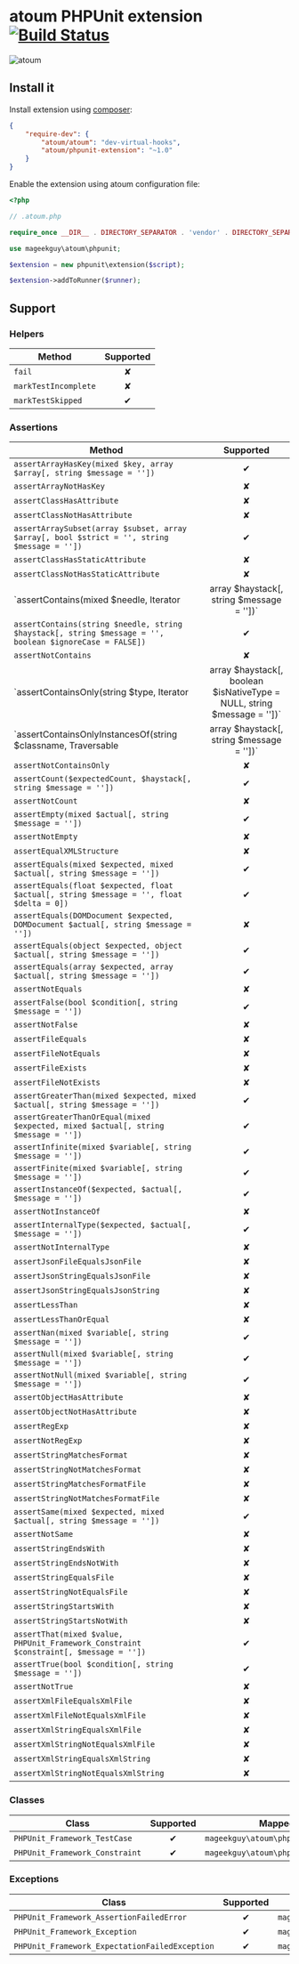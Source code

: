 # atoum PHPUnit extension [![Build Status](https://travis-ci.org/atoum/phpunit-extension.svg?branch=master)](https://travis-ci.org/atoum/phpunit-extension)

![atoum](http://downloads.atoum.org/images/logo.png)

## Install it

Install extension using [composer](https://getcomposer.org):

```json
{
    "require-dev": {
        "atoum/atoum": "dev-virtual-hooks",
        "atoum/phpunit-extension": "~1.0"
    }
}

```

Enable the extension using atoum configuration file:

```php
<?php

// .atoum.php

require_once __DIR__ . DIRECTORY_SEPARATOR . 'vendor' . DIRECTORY_SEPARATOR . 'autoload.php';

use mageekguy\atoum\phpunit;

$extension = new phpunit\extension($script);

$extension->addToRunner($runner);
```

## Support

### Helpers

| Method                                                                                   | Supported |
|------------------------------------------------------------------------------------------|:---------:|
| `fail`                                                                                   | ✘         |
| `markTestIncomplete`                                                                     | ✘         |
| `markTestSkipped`                                                                        | ✔         |

### Assertions

| Method                                                                                                             | Supported |
|--------------------------------------------------------------------------------------------------------------------|:---------:|
| `assertArrayHasKey(mixed $key, array $array[, string $message = ''])`                                              | ✔         |
| `assertArrayNotHasKey`                                                                                             | ✘         |
| `assertClassHasAttribute`                                                                                          | ✘         |
| `assertClassNotHasAttribute`                                                                                       | ✘         |
| `assertArraySubset(array $subset, array $array[, bool $strict = '', string $message = ''])`                        | ✔         |
| `assertClassHasStaticAttribute`                                                                                    | ✘         |
| `assertClassNotHasStaticAttribute`                                                                                 | ✘         |
| `assertContains(mixed $needle, Iterator|array $haystack[, string $message = ''])`                                  | ✔         |
| `assertContains(string $needle, string $haystack[, string $message = '', boolean $ignoreCase = FALSE])`            | ✔         |
| `assertNotContains`                                                                                                | ✘         |
| `assertContainsOnly(string $type, Iterator|array $haystack[, boolean $isNativeType = NULL, string $message = ''])` | ✔         |
| `assertContainsOnlyInstancesOf(string $classname, Traversable|array $haystack[, string $message = ''])`            | ✔         |
| `assertNotContainsOnly`                                                                                            | ✘         |
| `assertCount($expectedCount, $haystack[, string $message = ''])`                                                   | ✔         |
| `assertNotCount`                                                                                                   | ✘         |
| `assertEmpty(mixed $actual[, string $message = ''])`                                                               | ✔         |
| `assertNotEmpty`                                                                                                   | ✘         |
| `assertEqualXMLStructure`                                                                                          | ✘         |
| `assertEquals(mixed $expected, mixed $actual[, string $message = ''])`                                             | ✔         |
| `assertEquals(float $expected, float $actual[, string $message = '', float $delta = 0])`                           | ✔         |
| `assertEquals(DOMDocument $expected, DOMDocument $actual[, string $message = ''])`                                 | ✘         |
| `assertEquals(object $expected, object $actual[, string $message = ''])`                                           | ✔         |
| `assertEquals(array $expected, array $actual[, string $message = ''])`                                             | ✔         |
| `assertNotEquals`                                                                                                  | ✘         |
| `assertFalse(bool $condition[, string $message = ''])`                                                             | ✔         |
| `assertNotFalse`                                                                                                   | ✘         |
| `assertFileEquals`                                                                                                 | ✘         |
| `assertFileNotEquals`                                                                                              | ✘         |
| `assertFileExists`                                                                                                 | ✘         |
| `assertFileNotExists`                                                                                              | ✘         |
| `assertGreaterThan(mixed $expected, mixed $actual[, string $message = ''])`                                        | ✔         |
| `assertGreaterThanOrEqual(mixed $expected, mixed $actual[, string $message = ''])`                                 | ✔         |
| `assertInfinite(mixed $variable[, string $message = ''])`                                                          | ✔         |
| `assertFinite(mixed $variable[, string $message = ''])`                                                            | ✔         |
| `assertInstanceOf($expected, $actual[, $message = ''])`                                                            | ✔         |
| `assertNotInstanceOf`                                                                                              | ✘         |
| `assertInternalType($expected, $actual[, $message = ''])`                                                          | ✔         |
| `assertNotInternalType`                                                                                            | ✘         |
| `assertJsonFileEqualsJsonFile`                                                                                     | ✘         |
| `assertJsonStringEqualsJsonFile`                                                                                   | ✘         |
| `assertJsonStringEqualsJsonString`                                                                                 | ✘         |
| `assertLessThan`                                                                                                   | ✘         |
| `assertLessThanOrEqual`                                                                                            | ✘         |
| `assertNan(mixed $variable[, string $message = ''])`                                                               | ✔         |
| `assertNull(mixed $variable[, string $message = ''])`                                                              | ✔         |
| `assertNotNull(mixed $variable[, string $message = ''])`                                                           | ✔         |
| `assertObjectHasAttribute`                                                                                         | ✘         |
| `assertObjectNotHasAttribute`                                                                                      | ✘         |
| `assertRegExp`                                                                                                     | ✘         |
| `assertNotRegExp`                                                                                                  | ✘         |
| `assertStringMatchesFormat`                                                                                        | ✘         |
| `assertStringNotMatchesFormat`                                                                                     | ✘         |
| `assertStringMatchesFormatFile`                                                                                    | ✘         |
| `assertStringNotMatchesFormatFile`                                                                                 | ✘         |
| `assertSame(mixed $expected, mixed $actual[, string $message = ''])`                                               | ✔         |
| `assertNotSame`                                                                                                    | ✘         |
| `assertStringEndsWith`                                                                                             | ✘         |
| `assertStringEndsNotWith`                                                                                          | ✘         |
| `assertStringEqualsFile`                                                                                           | ✘         |
| `assertStringNotEqualsFile`                                                                                        | ✘         |
| `assertStringStartsWith`                                                                                           | ✘         |
| `assertStringStartsNotWith`                                                                                        | ✘         |
| `assertThat(mixed $value, PHPUnit_Framework_Constraint $constraint[, $message = ''])`                              | ✔         |
| `assertTrue(bool $condition[, string $message = ''])`                                                              | ✔         |
| `assertNotTrue`                                                                                                    | ✘         |
| `assertXmlFileEqualsXmlFile`                                                                                       | ✘         |
| `assertXmlFileNotEqualsXmlFile`                                                                                    | ✘         |
| `assertXmlStringEqualsXmlFile`                                                                                     | ✘         |
| `assertXmlStringNotEqualsXmlFile`                                                                                  | ✘         |
| `assertXmlStringEqualsXmlString`                                                                                   | ✘         |
| `assertXmlStringNotEqualsXmlString`                                                                                | ✘         |

### Classes

| Class                          | Supported | Mapped to                            |
|--------------------------------|:---------:|--------------------------------------|
| `PHPUnit_Framework_TestCase`   | ✔         | `mageekguy\atoum\phpunit\test`       |
| `PHPUnit_Framework_Constraint` | ✔         | `mageekguy\atoum\phpunit\constraint` |

### Exceptions

| Class                                          | Supported | Mapped to                                      |
|------------------------------------------------|:---------:|------------------------------------------------|
| `PHPUnit_Framework_AssertionFailedError`       | ✔         | `mageekguy\atoum\asserter\exception`           |
| `PHPUnit_Framework_Exception`                  | ✔         | `mageekguy\atoum\exceptions\runtime`           |
| `PHPUnit_Framework_ExpectationFailedException` | ✔         | `mageekguy\atoum\phpunit\constraint\exception` |
